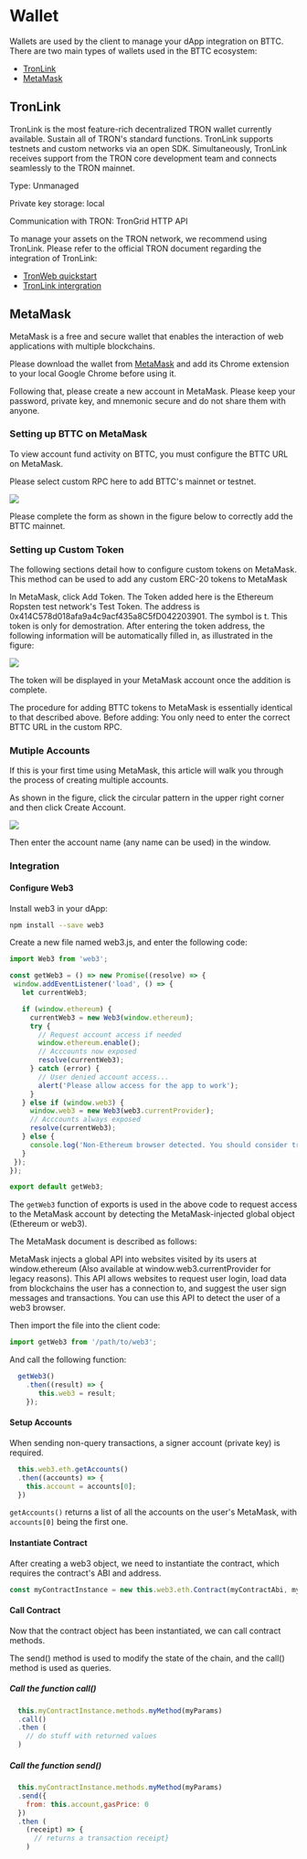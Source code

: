 # Wallet

Wallets are used by the client to manage your dApp integration on BTTC. There are two main types of wallets used in the BTTC ecosystem:

* [TronLink](https://www.tronlink.org/)
* [MetaMask](https://metamask.io/)

## TronLink

TronLink is the most feature-rich decentralized TRON wallet currently available. Sustain all of TRON's standard functions. TronLink supports testnets and custom networks via an open SDK. Simultaneously, TronLink receives support from the TRON core development team and connects seamlessly to the TRON mainnet.

Type: Unmanaged

Private key storage: local

Communication with TRON: TronGrid HTTP API

To manage your assets on the TRON network, we recommend using TronLink. Please refer to the official TRON document regarding the integration of TronLink:

* [TronWeb quickstart](https://developers.tron.network/docs/tronweb-1)
* [TronLink intergration](https://developers.tron.network/docs/introduction)

## MetaMask

MetaMask is a free and secure wallet that enables the interaction of web applications with multiple blockchains.

Please download the wallet from [MetaMask](https://metamask.io) and add its Chrome extension to your local Google Chrome before using it.

Following that, please create a new account in MetaMask. Please keep your password, private key, and mnemonic secure and do not share them with anyone.

### Setting up BTTC on MetaMask

To view account fund activity on BTTC, you must configure the BTTC URL on MetaMask.

Please select custom RPC here to add BTTC's mainnet or testnet.

![](https://i.imgur.com/2h1Ui9n.png)


Please complete the form as shown in the figure below to correctly add the BTTC mainnet.

### Setting up Custom Token

The following sections detail how to configure custom tokens on MetaMask. This method can be used to add any custom ERC-20 tokens to MetaMask

In MetaMask, click Add Token. The Token added here is the Ethereum Ropsten test network's Test Token. The address is 0x414C578d018afa9a4c9acf435a8C5fD042203901. The symbol is t. This token is only for demostration. After entering the token address, the following information will be automatically filled in, as illustrated in the figure:

![](https://i.imgur.com/rlLeGqH.png)


The token will be displayed in your MetaMask account once the addition is complete.

The procedure for adding BTTC tokens to MetaMask is essentially identical to that described above. Before adding: You only need to enter the correct BTTC URL in the custom RPC.

### Mutiple Accounts

If this is your first time using MetaMask, this article will walk you through the process of creating multiple accounts.

As shown in the figure, click the circular pattern in the upper right corner and then click Create Account.

![](https://i.imgur.com/I1AegvE.png)


Then enter the account name (any name can be used) in the window.

### Integration

#### Configure Web3

Install web3 in your dApp:

```sh
npm install --save web3
```

Create a new file named web3.js, and enter the following code:

```js
import Web3 from 'web3';

const getWeb3 = () => new Promise((resolve) => {
 window.addEventListener('load', () => {
   let currentWeb3;

   if (window.ethereum) {
     currentWeb3 = new Web3(window.ethereum);
     try {
       // Request account access if needed
       window.ethereum.enable();
       // Acccounts now exposed
       resolve(currentWeb3);
     } catch (error) {
       // User denied account access...
       alert('Please allow access for the app to work');
     }
   } else if (window.web3) {
     window.web3 = new Web3(web3.currentProvider);
     // Acccounts always exposed
     resolve(currentWeb3);
   } else {
     console.log('Non-Ethereum browser detected. You should consider trying MetaMask!');
   }
 });
});

export default getWeb3;
```

The `getWeb3` function of exports is used in the above code to request access to the MetaMask account by detecting the MetaMask-injected global object (Ethereum or web3).

The MetaMask document is described as follows:

MetaMask injects a global API into websites visited by its users at window.ethereum (Also available at window.web3.currentProvider for legacy reasons). This API allows websites to request user login, load data from blockchains the user has a connection to, and suggest the user sign messages and transactions. You can use this API to detect the user of a web3 browser.

Then import the file into the client code:

```js
import getWeb3 from '/path/to/web3';
```

And call the following function:

```js
  getWeb3()
    .then((result) => {
       this.web3 = result;
    });
```

#### Setup Accounts

When sending non-query transactions, a signer account (private key) is required.

```js
  this.web3.eth.getAccounts()
  .then((accounts) => {
    this.account = accounts[0];
  })
```

`getAccounts()` returns a list of all the accounts on the user's MetaMask, with `accounts[0]` being the first one.

#### Instantiate Contract

After creating a web3 object, we need to instantiate the contract, which requires the contract's ABI and address.

```js
const myContractInstance = new this.web3.eth.Contract(myContractAbi, myContractAddress)
```

#### Call Contract

Now that the contract object has been instantiated, we can call contract methods.

The send() method is used to modify the state of the chain, and the call() method is used as queries.

##### Call the function call()

```js
  this.myContractInstance.methods.myMethod(myParams)
  .call()
  .then (
    // do stuff with returned values
  )
```

##### Call the function send()

```js
  this.myContractInstance.methods.myMethod(myParams)
  .send({
    from: this.account,gasPrice: 0
  })
  .then (
    (receipt) => {
      // returns a transaction receipt}
    )
```

